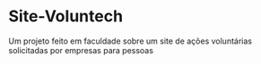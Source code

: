 # Site-Voluntech

Um projeto feito em faculdade sobre um site de ações voluntárias solicitadas por empresas para pessoas 
